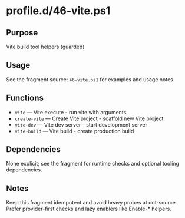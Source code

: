 profile.d/46-vite.ps1
=====================

Purpose
-------
Vite build tool helpers (guarded)

Usage
-----
See the fragment source: `46-vite.ps1` for examples and usage notes.

Functions
---------
- `vite` — Vite execute - run vite with arguments
- `create-vite` — Create Vite project - scaffold new Vite project
- `vite-dev` — Vite dev server - start development server
- `vite-build` — Vite build - create production build

Dependencies
------------
None explicit; see the fragment for runtime checks and optional tooling dependencies.

Notes
-----
Keep this fragment idempotent and avoid heavy probes at dot-source. Prefer provider-first checks and lazy enablers like Enable-* helpers.

